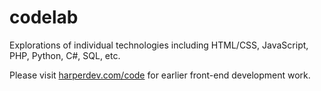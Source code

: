 # codelab
Explorations of individual technologies including HTML/CSS, JavaScript, PHP, Python, C#, SQL, etc.

Please visit [harperdev.com/code](http://harperdev.com/code) for earlier front-end development work.
